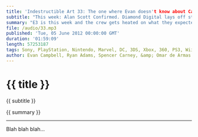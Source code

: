 ```yaml
---
title: 'Indestructible Art 33: The one where Evan doesn't know about Capitals'
subtitle: "This week: Alan Scott Confirmed. Diamond Digital lays off staff. The Situation. New Gears of War. New Humble Bundle. Injustice from NetherRelms. Nintendo Wii U. Microsoft Smart Glass and many more E3 predictions."
summary: "E3 is this week and the crew gets heated on what they expected to see at the show. Nintendo lead off with a pre E3 demo of the Wii U, Omar and Ryan hit the high points from it. Evan tells us about Microsoft's Smart Glass and we have a lively discussion on what we think it could do. Omar thinks there is going to be a PS Vita price drop, and Evan is sure there will be a new 3DS. In other news, Alan Scott is confirmed to be the new gay character of the New 52. Ryan thinks Jeff Lemire's new Underwater Welder looks awesome. Spencer gets pumped on The Situation's new comic. Omar wants to see what People Can Fly can do with Gears of War. Humble Indie Bundle V is out and has 5 amazing games. NetherRelms is making a DC fighting game and Ryan says he's had enough. We end with Listener Question sent in by Deanna, thanks Deanna."
file: /audio/33.mp3
published: 'Tue, 05 June 2012 00:00:00 GMT'
duration: '01:59:09'
length: 57253187
tags: Sony, PlayStation, Nintendo, Marvel, DC, 3DS, Xbox, 360, PS3, Wii, PSN, XBLA, Video Games, Comics, Games, Indestructible Art, E3, GearsofWar, HumbleBundle, Smart Glass, Diamond, Castlevania, WiiU, Injustice, The Situation
author: Evan Campbell, Ryan Adams, Spencer Carney, &amp; Omar de Armas
---
```


# {{ title }}

{{ subtitle }}

{{ summary }}

- - -

Blah blah blah...
